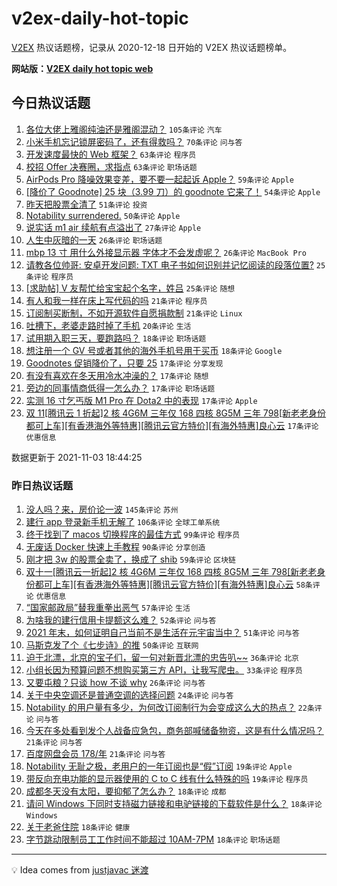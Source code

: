 # v2ex-daily-hot-topic

[V2EX](https://www.v2ex.com/) 热议话题榜，记录从 2020-12-18 日开始的 V2EX 热议话题榜单。

**网站版：[V2EX daily hot topic web](https://boojack.github.io/v2ex-daily-hot-topic-web/)**

## 今日热议话题

<!-- TODAY BEGIN -->

1. [各位大佬上雅阁纯油还是雅阁混动？](https://www.v2ex.com/t/812614) `105条评论` `汽车`
1. [小米手机忘记锁屏密码了，还有得救吗？](https://www.v2ex.com/t/812599) `70条评论` `问与答`
1. [开发速度最快的 Web 框架？](https://www.v2ex.com/t/812812) `63条评论` `程序员`
1. [校招 Offer 决赛圈，求指点](https://www.v2ex.com/t/812642) `63条评论` `职场话题`
1. [AirPods Pro 降噪效果变差，要不要一起起诉 Apple？](https://www.v2ex.com/t/812705) `59条评论` `Apple`
1. [[降价了 Goodnote] 25 块（3.99 刀）的 goodnote 它来了！](https://www.v2ex.com/t/812691) `54条评论` `Apple`
1. [昨天把股票全清了](https://www.v2ex.com/t/812639) `51条评论` `投资`
1. [Notability surrendered.](https://www.v2ex.com/t/812618) `50条评论` `Apple`
1. [说实话 m1 air 续航有点溢出了](https://www.v2ex.com/t/812721) `27条评论` `Apple`
1. [人生中灰暗的一天](https://www.v2ex.com/t/812784) `26条评论` `职场话题`
1. [mbp 13 寸 用什么外接显示器 字体才不会发虚呢？](https://www.v2ex.com/t/812781) `26条评论` `MacBook Pro`
1. [请教各位帅哥: 安卓开发问题: TXT 电子书如何识别并记忆阅读的段落位置?](https://www.v2ex.com/t/812693) `25条评论` `程序员`
1. [[求助帖] V 友帮忙给宝宝起个名字，姓吕](https://www.v2ex.com/t/812667) `25条评论` `随想`
1. [有人和我一样在床上写代码的吗](https://www.v2ex.com/t/812872) `21条评论` `程序员`
1. [订阅制买断制，不如开源软件自愿捐款制](https://www.v2ex.com/t/812823) `21条评论` `Linux`
1. [吐槽下，老婆走路时掉了手机](https://www.v2ex.com/t/812853) `20条评论` `生活`
1. [试用期入职三天，要跑路吗？](https://www.v2ex.com/t/812665) `18条评论` `职场话题`
1. [想注册一个 GV 号或者其他的海外手机号用于买币](https://www.v2ex.com/t/812649) `18条评论` `Google`
1. [Goodnotes 促销降价了，只要 25](https://www.v2ex.com/t/812684) `17条评论` `分享发现`
1. [有没有喜欢在冬天用冷水冲澡的？](https://www.v2ex.com/t/812680) `17条评论` `随想`
1. [旁边的同事情商低得一怎么办？](https://www.v2ex.com/t/812630) `17条评论` `职场话题`
1. [实测 16 寸乞丐版 M1 Pro 在 Dota2 中的表现](https://www.v2ex.com/t/812627) `17条评论` `Apple`
1. [双 11[腾讯云 1 折起]2 核 4G6M 三年仅 168 四核 8G5M 三年 798[新老老身份都可上车][有香港海外等特惠][腾讯云官方特价][有海外特惠]良心云](https://www.v2ex.com/t/812612) `17条评论` `优惠信息`

数据更新于 2021-11-03 18:44:25

<!-- TODAY END -->

### 昨日热议话题

<!-- YESTERDAY BEGIN -->

1. [没人吗？来，房价论一波](https://www.v2ex.com/t/812325) `145条评论` `苏州`
1. [建行 app 登录新手机无解了](https://www.v2ex.com/t/812314) `106条评论` `全球工单系统`
1. [终于找到了 macos 切换程序的最佳方式](https://www.v2ex.com/t/812330) `99条评论` `程序员`
1. [无废话 Docker 快速上手教程](https://www.v2ex.com/t/812315) `90条评论` `分享创造`
1. [刚才把 3w 的股票全卖了，换成了 shib](https://www.v2ex.com/t/812464) `59条评论` `区块链`
1. [双十一[腾讯云一折起]2 核 4G6M 三年仅 168 四核 8G5M 三年 798[新老老身份都可上车][有香港海外等特惠][腾讯云官方特价][有海外特惠]良心云](https://www.v2ex.com/t/812339) `58条评论` `优惠信息`
1. [“国家邮政局”替我重拳出恶气](https://www.v2ex.com/t/812414) `57条评论` `生活`
1. [为啥我的建行信用卡提额这么难？](https://www.v2ex.com/t/812369) `52条评论` `问与答`
1. [2021 年末，如何证明自己当前不是生活在元宇宙当中？](https://www.v2ex.com/t/812310) `51条评论` `问与答`
1. [马斯克发了个《七步诗》的推](https://www.v2ex.com/t/812326) `50条评论` `互联网`
1. [迫于北漂，北京的宝子们，留一句对新晋北漂的忠告叭~~](https://www.v2ex.com/t/812485) `36条评论` `北京`
1. [小组长因为预算问题不想购买第三方 API，让我写爬虫。](https://www.v2ex.com/t/812461) `33条评论` `程序员`
1. [又要屯粮？只谈 how 不谈 why](https://www.v2ex.com/t/812507) `26条评论` `问与答`
1. [关于中央空调还是普通空调的选择问题](https://www.v2ex.com/t/812468) `24条评论` `问与答`
1. [Notability 的用户量有多少，为何改订阅制行为会变成这么大的热点？](https://www.v2ex.com/t/812570) `22条评论` `问与答`
1. [今天在多处看到发个人战备应急包，商务部喊储备物资，这是有什么情况吗？](https://www.v2ex.com/t/812486) `21条评论` `问与答`
1. [百度网盘会员 178/年](https://www.v2ex.com/t/812433) `21条评论` `问与答`
1. [Notability 无耻之极，老用户的一年订阅也是“假”订阅](https://www.v2ex.com/t/812518) `19条评论` `Apple`
1. [带反向充电功能的显示器使用的 C to C 线有什么特殊的吗](https://www.v2ex.com/t/812452) `19条评论` `程序员`
1. [成都冬天没有太阳，要抑郁了怎么办？](https://www.v2ex.com/t/812482) `18条评论` `成都`
1. [请问 Windows 下同时支持磁力链接和电驴链接的下载软件是什么？](https://www.v2ex.com/t/812451) `18条评论` `Windows`
1. [关于老爸住院](https://www.v2ex.com/t/812358) `18条评论` `健康`
1. [字节跳动限制员工工作时间不能超过 10AM-7PM](https://www.v2ex.com/t/812357) `18条评论` `职场话题`

<!-- YESTERDAY END -->

---

💡 Idea comes from [justjavac 迷渡](https://github.com/justjavac/)
